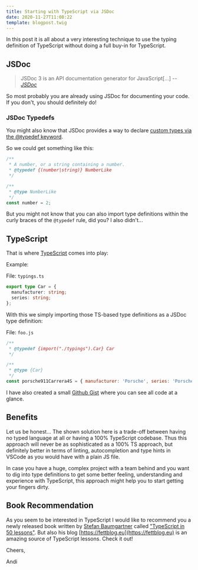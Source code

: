 ```yaml
---
title: Starting with TypeScript via JSDoc
date: 2020-11-27T11:08:22
template: blogpost.twig
---
```


In this post it is all about a very interesting technique to use the typing definition of TypeScript without doing a full buy-in for TypeScript.

## JSDoc

> JSDoc 3 is an API documentation generator for JavaScript[...]
> -- <cite>[JSDoc](https://jsdoc.app/about-getting-started.html)</cite>

So most probably you are already using JSDoc for documenting your code. If you don't, you should definitely do!

### JSDoc Typedefs

You might also know that JSDoc provides a way to declare [custom types via the @ŧypedef keyword](https://jsdoc.app/tags-typedef.html).

So we could get something like this:

```js
/**
 * A number, or a string containing a number.
 * @typedef {(number|string)} NumberLike
 */

/**
 * @type NumberLike
 */
const number = 2;
```

But you might not know that you can also import type definitions within the curly braces of the `@typedef` rule, did you? I also didn't...

## TypeScript

That is where [TypeScript](https://www.typescriptlang.org) comes into play:

Example:

File: `typings.ts`

```ts
export type Car = {
  manufacturer: string;
  series: string;
};
```

With this we simply importing those TS-based type definitions as a JSDoc type definition:

File: `foo.js`

```js
/**
 * @typedef {import("./typings").Car} Car
 */

/**
 * @type {Car}
 */
const porsche911Carrera4S = { manufacturer: 'Porsche', series: 'Porsche 993' };
```

I have also created a small [Github Gist](https://gist.github.com/andi1984/e9e73015ad672f036b4562fecc1e0747) where you can see all code at a glance.

## Benefits

Let us be honest... The shown solution here is a trade-off between having no typed language at all or having a 100% TypeScript codebase. Thus this approach will never be as sophisticated as a 100% TS approach, but definitely better in terms of linting, autocompletion and type hints in VSCode as you would have with a plain JS file.

In case you have a huge, complex project with a team behind and you want to dig into type definitions to get some better feeling, understanding and experience with TypeScript, this approach might help you to start getting your fingers dirty.

## Book Recommendation

As you seem to be interested in TypeScript I would like to recommend you a newly released book written by [Stefan Baumgartner](https://fettblog.eu) called ["TypeScript in 50 lessons"](https://www.smashingmagazine.com/printed-books/typescript-in-50-lessons/). But also his blog [https://fettblog.eu](https://fettblog.eu) is an amazing source of TypeScript lessons. Check it out!

Cheers,

Andi
